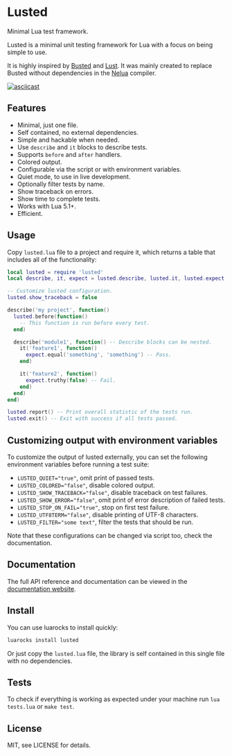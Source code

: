 # Lusted

Minimal Lua test framework.

Lusted is a minimal unit testing framework for Lua with a focus on being simple to use.

It is highly inspired by
[Busted](http://olivinelabs.com/busted/) and [Lust](https://github.com/bjornbytes/lust).
It was mainly created to replace Busted without dependencies in the
[Nelua](https://github.com/edubart/nelua-lang) compiler.

[![asciicast](https://asciinema.org/a/GihfI07vCt9Q7cvL6xCtnoNl1.svg)](https://asciinema.org/a/GihfI07vCt9Q7cvL6xCtnoNl1)

## Features

* Minimal, just one file.
* Self contained, no external dependencies.
* Simple and hackable when needed.
* Use `describe` and `it` blocks to describe tests.
* Supports `before` and `after` handlers.
* Colored output.
* Configurable via the script or with environment variables.
* Quiet mode, to use in live development.
* Optionally filter tests by name.
* Show traceback on errors.
* Show time to complete tests.
* Works with Lua 5.1+.
* Efficient.

## Usage

Copy `lusted.lua` file to a project and require it,
which returns a table that includes all of the functionality:

```lua
local lusted = require 'lusted'
local describe, it, expect = lusted.describe, lusted.it, lusted.expect

-- Customize lusted configuration.
lusted.show_traceback = false

describe('my project', function()
  lusted.before(function()
    -- This function is run before every test.
  end)

  describe('module1', function() -- Describe blocks can be nested.
    it('feature1', function()
      expect.equal('something', 'something') -- Pass.
    end)

    it('feature2', function()
      expect.truthy(false) -- Fail.
    end)
  end)
end)

lusted.report() -- Print overall statistic of the tests run.
lusted.exit() -- Exit with success if all tests passed.
```

## Customizing output with environment variables

To customize the output of lusted externally,
you can set the following environment variables before running a test suite:

* `LUSTED_QUIET="true"`, omit print of passed tests.
* `LUSTED_COLORED="false"`, disable colored output.
* `LUSTED_SHOW_TRACEBACK="false"`, disable traceback on test failures.
* `LUSTED_SHOW_ERROR="false"`, omit print of error description of failed tests.
* `LUSTED_STOP_ON_FAIL="true"`, stop on first test failure.
* `LUSTED_UTF8TERM="false"`, disable printing of UTF-8 characters.
* `LUSTED_FILTER="some text"`, filter the tests that should be run.

Note that these configurations can be changed via script too, check the documentation.

## Documentation

The full API reference and documentation can be viewed in the
[documentation website](https://edubart.github.io/lusted/).

## Install

You can use luarocks to install quickly:

```bash
luarocks install lusted
```

Or just copy the `lusted.lua` file, the library is self contained in this single file with no dependencies.

## Tests

To check if everything is working as expected under your machine run `lua tests.lua` or `make test`.

## License

MIT, see LICENSE for details.
